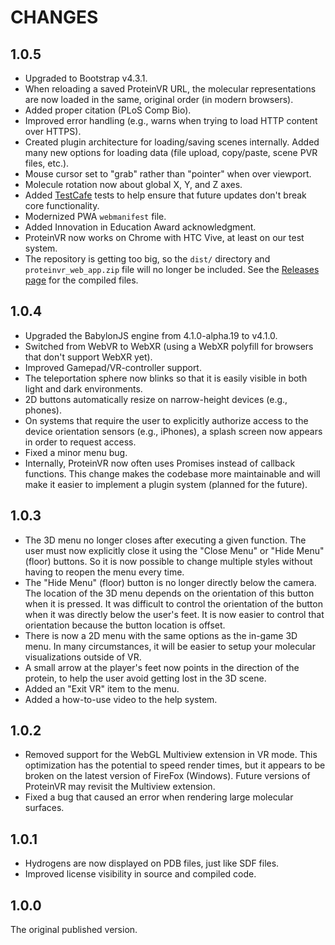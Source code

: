 CHANGES
=======

1.0.5
-----

* Upgraded to Bootstrap v4.3.1.
* When reloading a saved ProteinVR URL, the molecular representations are now
  loaded in the same, original order (in modern browsers).
* Added proper citation (PLoS Comp Bio).
* Improved error handling (e.g., warns when trying to load HTTP content over
  HTTPS).
* Created plugin architecture for loading/saving scenes internally. Added many
  new options for loading data (file upload, copy/paste, scene PVR files,
  etc.).
* Mouse cursor set to "grab" rather than "pointer" when over viewport.
* Molecule rotation now about global X, Y, and Z axes.
* Added [TestCafe](https://devexpress.github.io/testcafe/) tests to help
  ensure that future updates don't break core functionality.
* Modernized PWA `webmanifest` file.
* Added Innovation in Education Award acknowledgment.
* ProteinVR now works on Chrome with HTC Vive, at least on our test system.
* The repository is getting too big, so the `dist/` directory and
  `proteinvr_web_app.zip` file will no longer be included. See the [Releases
  page](https://git.durrantlab.pitt.edu/jdurrant/protein-vr/-/releases) for
  the compiled files.

1.0.4
-----

* Upgraded the BabylonJS engine from 4.1.0-alpha.19 to v4.1.0.
* Switched from WebVR to WebXR (using a WebXR polyfill for browsers that don't
  support WebXR yet).
* Improved Gamepad/VR-controller support.
* The teleportation sphere now blinks so that it is easily visible in both
  light and dark environments.
* 2D buttons automatically resize on narrow-height devices (e.g., phones).
* On systems that require the user to explicitly authorize access to the
  device orientation sensors (e.g., iPhones), a splash screen now appears in
  order to request access.
* Fixed a minor menu bug.
* Internally, ProteinVR now often uses Promises instead of callback functions.
  This change makes the codebase more maintainable and will make it easier to
  implement a plugin system (planned for the future).

1.0.3
-----

* The 3D menu no longer closes after executing a given function. The user must
  now explicitly close it using the "Close Menu" or "Hide Menu" (floor)
  buttons. So it is now possible to change multiple styles without having to
  reopen the menu every time.
* The "Hide Menu" (floor) button is no longer directly below the camera. The
  location of the 3D menu depends on the orientation of this button when it is
  pressed. It was difficult to control the orientation of the button when it
  was directly below the user's feet. It is now easier to control that
  orientation because the button location is offset.
* There is now a 2D menu with the same options as the in-game 3D menu. In many
  circumstances, it will be easier to setup your molecular visualizations
  outside of VR.
* A small arrow at the player's feet now points in the direction of the
  protein, to help the user avoid getting lost in the 3D scene.
* Added an "Exit VR" item to the menu.
* Added a how-to-use video to the help system.

1.0.2
-----

* Removed support for the WebGL Multiview extension in VR mode. This
  optimization has the potential to speed render times, but it appears to be
  broken on the latest version of FireFox (Windows). Future versions of
  ProteinVR may revisit the Multiview extension.
* Fixed a bug that caused an error when rendering large molecular surfaces.

1.0.1
-----

* Hydrogens are now displayed on PDB files, just like SDF files.
* Improved license visibility in source and compiled code.

1.0.0
-----

The original published version.
